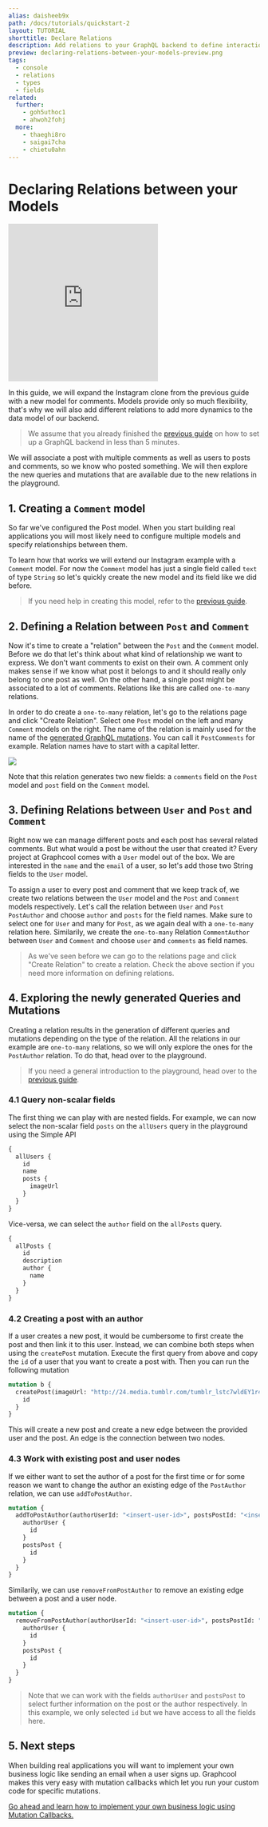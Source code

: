 ```yaml
---
alias: daisheeb9x
path: /docs/tutorials/quickstart-2
layout: TUTORIAL
shorttitle: Declare Relations
description: Add relations to your GraphQL backend to define interactions between models in your data schema. Relations are reflected in your GraphQL schema.
preview: declaring-relations-between-your-models-preview.png
tags:
  - console
  - relations
  - types
  - fields
related:
  further:
    - goh5uthoc1
    - ahwoh2fohj
  more:
    - thaeghi8ro
    - saigai7cha
    - chietu0ahn
---
```


# Declaring Relations between your Models

<iframe height="315" src="https://www.youtube.com/embed/Pz51CTyqSLo" frameborder="0" allowfullscreen></iframe>

In this guide, we will expand the Instagram clone from the previous guide with a new model for comments. Models provide only so much flexibility, that's why we will also add different relations to add more dynamics to the data model of our backend.

> We assume that you already finished the [previous guide](!alias-thaeghi8ro) on how to set up a GraphQL backend in less than 5 minutes.  

We will associate a post with multiple comments as well as users to posts and comments, so we know who posted something. We will then explore the new queries and mutations that are available due to the new relations in the playground.

## 1. Creating a `Comment` model

So far we've configured the Post model. When you start building real applications you will most likely need to configure multiple models and specify relationships between them.

To learn how that works we will extend our Instagram example with a `Comment` model. For now the `Comment` model has just a single field called `text` of type `String` so let's quickly create the new model and its field like we did before.

> If you need help in creating this model, refer to the [previous guide](!alias-thaeghi8ro).

## 2. Defining a Relation between `Post` and `Comment`

Now it's time to create a "relation" between the `Post` and the `Comment` model. Before we do that let's think about what kind of relationship we want to express. We don't want comments to exist on their own. A comment only makes sense if we know what post it belongs to and it should really only belong to one post as well. On the other hand, a single post might be associated to a lot of comments. Relations like this are called `one-to-many` relations.

In order to do create a `one-to-many` relation, let's go to the relations page and click "Create Relation". Select one `Post` model on the left and many `Comment` models on the right. The name of the relation is mainly used for the name of the [generated GraphQL mutations](!alias-ol0yuoz6go). You can call it `PostComments` for example. Relation names have to start with a capital letter.

![](../../images/building-instagram-in-5-minutes-relation.gif)

Note that this relation generates two new fields: a `comments` field on the `Post` model and `post` field on the `Comment` model.

## 3. Defining Relations between `User` and `Post` and `Comment`

Right now we can manage different posts and each post has several related comments. But what would a post be without the user that created it? Every project at Graphcool comes with a `User` model out of the box. We are interested in the `name` and the `email` of a user, so let's add those two String fields to the `User` model.

To assign a user to every post and comment that we keep track of, we create two relations between the `User` model and the `Post` and `Comment` models respectively. Let's call the relation between `User` and `Post` `PostAuthor` and choose `author` and `posts` for the field names. Make sure to select one for `User` and many for `Post`, as we again deal with a `one-to-many` relation here. Similarily, we create the `one-to-many` Relation `CommentAuthor` between `User` and `Comment` and choose `user` and `comments` as field names.

> As we've seen before we can go to the relations page and click "Create Relation" to create a relation. Check the above section if you need more information on defining relations.

## 4. Exploring the newly generated Queries and Mutations

Creating a relation results in the generation of different queries and mutations depending on the type of the relation. All the relations in our example are `one-to-many` relations, so we will only explore the ones for the `PostAuthor` relation. To do that, head over to the playground.

> If you need a general introduction to the playground, head over to the [previous guide](!alias-thaeghi8ro).

### 4.1 Query non-scalar fields

The first thing we can play with are nested fields. For example, we can now select the non-scalar field `posts` on the `allUsers` query in the playground using the Simple API

```graphql
{
  allUsers {
    id
    name
    posts {
      imageUrl
    }
  }
}
```

Vice-versa, we can select the `author` field on the `allPosts` query.

```graphql
{
  allPosts {
    id
    description
    author {
      name
    }
  }
}
```

### 4.2 Creating a post with an author

If a user creates a new post, it would be cumbersome to first create the post and then link it to this user. Instead, we can combine both steps when using the `createPost` mutation. Execute the first query from above and copy the `id` of a user that you want to create a post with. Then you can run the following mutation

```graphql
mutation b {
  createPost(imageUrl: "http://24.media.tumblr.com/tumblr_lstc7wldEY1r4xjo2o1_1280.jpg", description: "#weird #kitten", authorId: "<insert-user-id>") {
    id
  }
}
```

This will create a new post and create a new edge between the provided user and the post. An edge is the connection between two nodes.

### 4.3 Work with existing post and user nodes

If we either want to set the author of a post for the first time or for some reason we want to change the author an existing edge of the `PostAuthor` relation, we can use `addToPostAuthor`.

```graphql
mutation {
  addToPostAuthor(authorUserId: "<insert-user-id>", postsPostId: "<insert-post-id>") {
    authorUser {
      id
    }
    postsPost {
      id
    }
  }
}
```

Similarily, we can use `removeFromPostAuthor` to remove an existing edge between a post and a user node.

```graphql
mutation {
  removeFromPostAuthor(authorUserId: "<insert-user-id>", postsPostId: "<insert-post-id>") {
    authorUser {
      id
    }
    postsPost {
      id
    }
  }
}
```

> Note that we can work with the fields `authorUser` and `postsPost` to select further information on the post or the author respectively. In this example, we only selected `id` but we have access to all the fields here.

## 5. Next steps

When building real applications you will want to implement your own business logic like sending an email when a user signs up. Graphcool makes this very easy with mutation callbacks which let you run your custom code for specific mutations.

[Go ahead and learn how to implement your own business logic using Mutation Callbacks.](!alias-saigai7cha)
